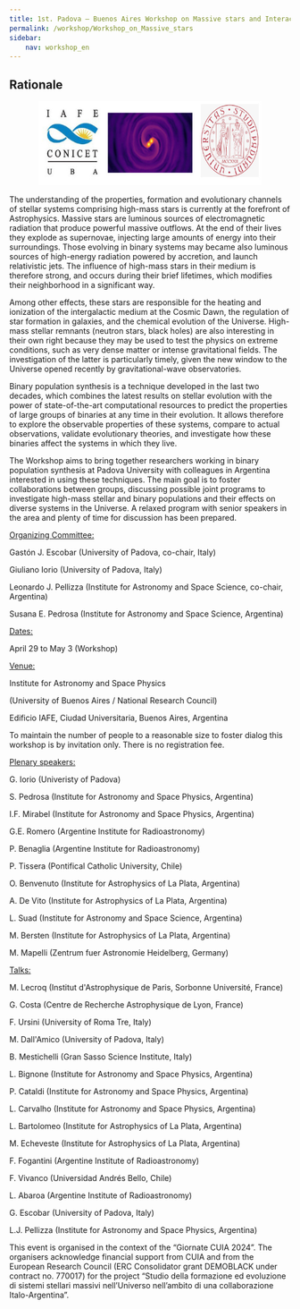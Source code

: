 ```yaml
---
title: 1st. Padova – Buenos Aires Workshop on Massive stars and Interacting Binaries
permalink: /workshop/Workshop_on_Massive_stars
sidebar:
    nav: workshop_en
---
```


## Rationale
<p align="center">
<img src="/assets/images/schoolSEVN.jpg"  width="400" height="150">
</p>



The understanding of the properties, formation and evolutionary channels of stellar systems comprising high-mass stars is currently at the forefront of Astrophysics. Massive stars are luminous sources of electromagnetic radiation that produce powerful massive outflows. At the end of their lives they explode as supernovae, injecting large amounts of energy into their surroundings. Those evolving in binary systems may became also luminous sources of high-energy radiation powered by accretion, and launch relativistic jets. The influence of high-mass stars in their medium is therefore strong, and occurs during their brief lifetimes, which modifies their neighborhood in a significant way.


Among other effects, these stars are responsible for the heating and ionization of the intergalactic medium at the Cosmic Dawn, the regulation of star formation in galaxies, and the chemical evolution of the Universe. High-mass stellar remnants (neutron stars, black holes) are also interesting in their own right because they may be used to test the physics on extreme conditions, such as very dense matter or intense gravitational fields. The investigation of the latter is particularly timely, given the new window to the Universe opened recently by gravitational-wave observatories.


Binary population synthesis is a technique developed in the last two decades, which combines the latest results on stellar evolution with the power of state-of-the-art computational resources to predict the properties of large groups of binaries at any time in their evolution. It allows therefore to explore the observable properties of these systems, compare to actual observations, validate evolutionary theories, and investigate how these binaries affect the systems in which they live.


The Workshop aims to bring together researchers working in binary population synthesis at Padova University with colleagues in Argentina interested in using these techniques. The main goal is to foster collaborations between groups, discussing possible joint programs to investigate high-mass stellar and binary populations and their effects on diverse systems in the Universe. A relaxed program with senior speakers in the area and plenty of time for discussion has been prepared.

<ins>Organizing Committee:</ins>


Gastón J. Escobar (University of Padova, co-chair, Italy)

Giuliano Iorio (University of Padova, Italy)

Leonardo J. Pellizza (Institute for Astronomy and Space Science, co-chair, Argentina)

Susana E. Pedrosa (Institute for Astronomy and Space Science, Argentina)


<ins>Dates:</ins>


April 29 to May 3 (Workshop)


<ins>Venue:</ins>


Institute for Astronomy and Space Physics

(University of Buenos Aires / National Research Council)

Edificio IAFE, Ciudad Universitaria, Buenos Aires, Argentina

To maintain the number of people to a reasonable size to foster dialog this workshop is by invitation only. There is no registration fee.

<ins>Plenary speakers:</ins>


G. Iorio (Univeristy of Padova)

S. Pedrosa (Institute for Astronomy and Space Physics, Argentina)

I.F. Mirabel (Institute for Astronomy and Space Physics, Argentina)

G.E. Romero (Argentine Institute for Radioastronomy)

P. Benaglia (Argentine Institute for Radioastronomy)

P. Tissera (Pontifical Catholic University, Chile)

O. Benvenuto (Institute for Astrophysics of La Plata, Argentina)

A. De Vito (Institute for Astrophysics of La Plata, Argentina)

L. Suad (Institute for Astronomy and Space Science, Argentina)

M. Bersten (Institute for Astrophysics of La Plata, Argentina)

M. Mapelli (Zentrum fuer Astronomie Heidelberg, Germany)

<ins>Talks:</ins>

M. Lecroq (Institut d'Astrophysique de Paris, Sorbonne Université, France)

G. Costa (Centre de Recherche Astrophysique de Lyon, France)

F. Ursini (University of Roma Tre, Italy)

M. Dall'Amico (University of Padova, Italy)

B. Mestichelli (Gran Sasso Science Institute, Italy)

L. Bignone (Institute for Astronomy and Space Physics, Argentina)

P. Cataldi (Institute for Astronomy and Space Physics, Argentina)

L. Carvalho (Institute for Astronomy and Space Physics, Argentina)

L. Bartolomeo (Institute for Astrophysics of La Plata, Argentina)

M. Echeveste (Institute for Astrophysics of La Plata, Argentina)

F. Fogantini (Argentine Institute of Radioastronomy)

F. Vivanco (Universidad Andrés Bello, Chile)

L. Abaroa (Argentine Institute of Radioastronomy)

G. Escobar (University of Padova, Italy)

L.J. Pellizza (Institute for Astronomy and Space Physics, Argentina)

This event is organised in the context of the “Giornate CUIA 2024”. The organisers acknowledge financial support  from CUIA and from the European Research Council (ERC Consolidator grant DEMOBLACK under contract no. 770017)   for the project “Studio della formazione ed evoluzione di sistemi stellari massivi nell’Universo nell’ambito di una collaborazione Italo-Argentina”.
